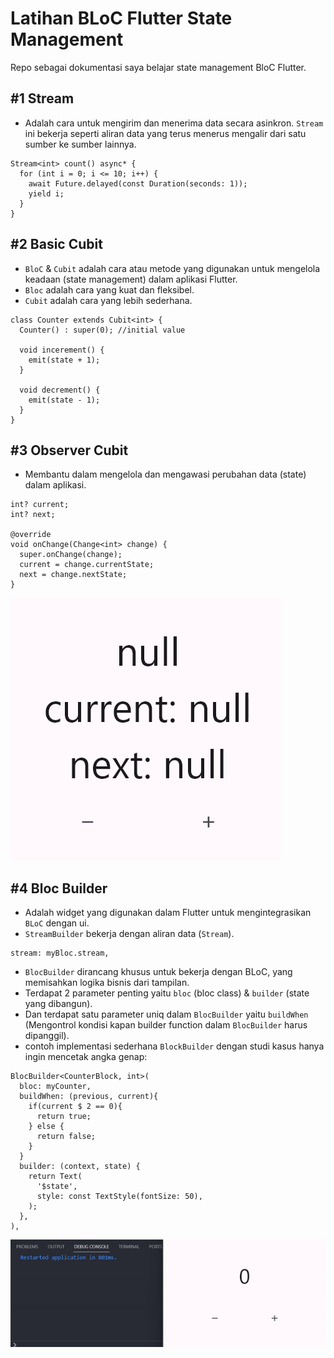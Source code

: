 # Latihan BLoC Flutter State Management

Repo sebagai dokumentasi saya belajar state management BloC Flutter.

## #1 Stream

- Adalah cara untuk mengirim dan menerima data secara asinkron. `Stream` ini bekerja seperti aliran data yang terus menerus mengalir dari satu sumber ke sumber lainnya.

```
Stream<int> count() async* {
  for (int i = 0; i <= 10; i++) {
    await Future.delayed(const Duration(seconds: 1));
    yield i;
  }
}
```

## #2 Basic Cubit

- `BloC` & `Cubit` adalah cara atau metode yang digunakan untuk mengelola keadaan (state management) dalam aplikasi Flutter.
- `Bloc` adalah cara yang kuat dan fleksibel.
- `Cubit` adalah cara yang lebih sederhana.

```
class Counter extends Cubit<int> {
  Counter() : super(0); //initial value

  void incerement() {
    emit(state + 1);
  }

  void decrement() {
    emit(state - 1);
  }
}
```

## #3 Observer Cubit

- Membantu dalam mengelola dan mengawasi perubahan data (state) dalam aplikasi.

```
int? current;
int? next;

@override
void onChange(Change<int> change) {
  super.onChange(change);
  current = change.currentState;
  next = change.nextState;
}
```

![obs cubit pic](pic/observer_cubit.gif)

## #4 Bloc Builder

- Adalah widget yang digunakan dalam Flutter untuk mengintegrasikan `BLoC` dengan ui.
- `StreamBuilder` bekerja dengan aliran data (`Stream`).

```
stream: myBloc.stream,
```

- `BlocBuilder` dirancang khusus untuk bekerja dengan BLoC, yang memisahkan logika bisnis dari tampilan.
- Terdapat 2 parameter penting yaitu `bloc` (bloc class) & `builder` (state yang dibangun).
- Dan terdapat satu parameter uniq dalam `BlocBuilder` yaitu `buildWhen` (Mengontrol kondisi kapan builder function dalam `BlocBuilder` harus dipanggil).
- contoh implementasi sederhana `BlockBuilder` dengan studi kasus hanya ingin mencetak angka genap:

```
BlocBuilder<CounterBlock, int>(
  bloc: myCounter,
  buildWhen: (previous, current){
    if(current $ 2 == 0){
      return true;
    } else {
      return false;
    }
  }
  builder: (context, state) {
    return Text(
      '$state',
      style: const TextStyle(fontSize: 50),
    );
  },
),
```

![bloc builder pic](pic/bloc_builder.gif)
